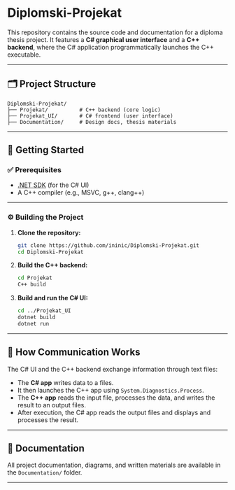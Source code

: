 # Diplomski-Projekat

This repository contains the source code and documentation for a diploma thesis project. It features a **C# graphical user interface** and a **C++ backend**, where the C# application programmatically launches the C++ executable.

---

## 🗂️ Project Structure

```
Diplomski-Projekat/
├── Projekat/          # C++ backend (core logic)
├── Projekat_UI/       # C# frontend (user interface)
├── Documentation/     # Design docs, thesis materials
```

---

## 🚀 Getting Started

### ✅ Prerequisites

- [.NET SDK](https://dotnet.microsoft.com/download) (for the C# UI)
- A C++ compiler (e.g., MSVC, g++, clang++)

---

### ⚙️ Building the Project

1. **Clone the repository:**

   ```bash
   git clone https://github.com/ininic/Diplomski-Projekat.git
   cd Diplomski-Projekat
   ```

2. **Build the C++ backend:**

   ```bash
   cd Projekat
   C++ build
   ```

   
3. **Build and run the C# UI:**

   ```bash
   cd ../Projekat_UI
   dotnet build
   dotnet run
   ```

---

## 🔄 How Communication Works

The C# UI and the C++ backend exchange information through text files:

- The **C# app** writes data to a files.
- It then launches the C++ app using `System.Diagnostics.Process`.
- The **C++ app** reads the input file, processes the data, and writes the result to an output files.
- After execution, the C# app reads the output files and displays and processes the result.

---

## 📄 Documentation

All project documentation, diagrams, and written materials are available in the `Documentation/` folder.

---

